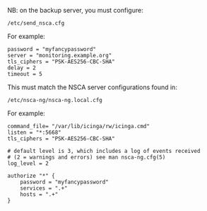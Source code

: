 NB: on the backup server, you must configure:

    /etc/send_nsca.cfg

For example:

    password = "myfancypassword"
    server = "monitoring.example.org"
    tls_ciphers = "PSK-AES256-CBC-SHA"
    delay = 2
    timeout = 5

This must match the NSCA server configurations found in:

    /etc/nsca-ng/nsca-ng.local.cfg

For example:

    command_file= "/var/lib/icinga/rw/icinga.cmd"
    listen = "*:5668"
    tls_ciphers = "PSK-AES256-CBC-SHA"

    # default level is 3, which includes a log of events received
    # (2 = warnings and errors) see man nsca-ng.cfg(5)
    log_level = 2

    authorize "*" {
        password = "myfancypassword"
        services = ".+"
        hosts = ".+"
    }
